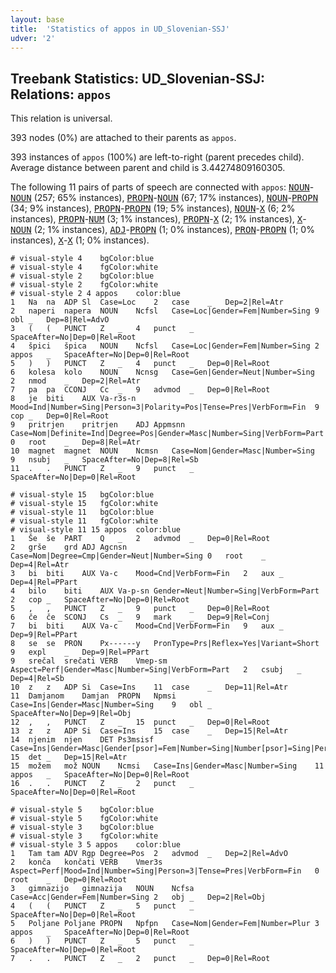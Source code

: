 ```yaml
---
layout: base
title:  'Statistics of appos in UD_Slovenian-SSJ'
udver: '2'
---
```


## Treebank Statistics: UD_Slovenian-SSJ: Relations: `appos`

This relation is universal.

393 nodes (0%) are attached to their parents as `appos`.

393 instances of `appos` (100%) are left-to-right (parent precedes child).
Average distance between parent and child is 3.44274809160305.

The following 11 pairs of parts of speech are connected with `appos`: <tt><a href="sl_ssj-pos-NOUN.html">NOUN</a></tt>-<tt><a href="sl_ssj-pos-NOUN.html">NOUN</a></tt> (257; 65% instances), <tt><a href="sl_ssj-pos-PROPN.html">PROPN</a></tt>-<tt><a href="sl_ssj-pos-NOUN.html">NOUN</a></tt> (67; 17% instances), <tt><a href="sl_ssj-pos-NOUN.html">NOUN</a></tt>-<tt><a href="sl_ssj-pos-PROPN.html">PROPN</a></tt> (34; 9% instances), <tt><a href="sl_ssj-pos-PROPN.html">PROPN</a></tt>-<tt><a href="sl_ssj-pos-PROPN.html">PROPN</a></tt> (19; 5% instances), <tt><a href="sl_ssj-pos-NOUN.html">NOUN</a></tt>-<tt><a href="sl_ssj-pos-X.html">X</a></tt> (6; 2% instances), <tt><a href="sl_ssj-pos-PROPN.html">PROPN</a></tt>-<tt><a href="sl_ssj-pos-NUM.html">NUM</a></tt> (3; 1% instances), <tt><a href="sl_ssj-pos-PROPN.html">PROPN</a></tt>-<tt><a href="sl_ssj-pos-X.html">X</a></tt> (2; 1% instances), <tt><a href="sl_ssj-pos-X.html">X</a></tt>-<tt><a href="sl_ssj-pos-NOUN.html">NOUN</a></tt> (2; 1% instances), <tt><a href="sl_ssj-pos-ADJ.html">ADJ</a></tt>-<tt><a href="sl_ssj-pos-PROPN.html">PROPN</a></tt> (1; 0% instances), <tt><a href="sl_ssj-pos-PRON.html">PRON</a></tt>-<tt><a href="sl_ssj-pos-PROPN.html">PROPN</a></tt> (1; 0% instances), <tt><a href="sl_ssj-pos-X.html">X</a></tt>-<tt><a href="sl_ssj-pos-X.html">X</a></tt> (1; 0% instances).


~~~ conllu
# visual-style 4	bgColor:blue
# visual-style 4	fgColor:white
# visual-style 2	bgColor:blue
# visual-style 2	fgColor:white
# visual-style 2 4 appos	color:blue
1	Na	na	ADP	Sl	Case=Loc	2	case	_	Dep=2|Rel=Atr
2	naperi	napera	NOUN	Ncfsl	Case=Loc|Gender=Fem|Number=Sing	9	obl	_	Dep=8|Rel=AdvO
3	(	(	PUNCT	Z	_	4	punct	_	SpaceAfter=No|Dep=0|Rel=Root
4	špici	špica	NOUN	Ncfsl	Case=Loc|Gender=Fem|Number=Sing	2	appos	_	SpaceAfter=No|Dep=0|Rel=Root
5	)	)	PUNCT	Z	_	4	punct	_	Dep=0|Rel=Root
6	kolesa	kolo	NOUN	Ncnsg	Case=Gen|Gender=Neut|Number=Sing	2	nmod	_	Dep=2|Rel=Atr
7	pa	pa	CCONJ	Cc	_	9	advmod	_	Dep=0|Rel=Root
8	je	biti	AUX	Va-r3s-n	Mood=Ind|Number=Sing|Person=3|Polarity=Pos|Tense=Pres|VerbForm=Fin	9	cop	_	Dep=0|Rel=Root
9	pritrjen	pritrjen	ADJ	Appmsnn	Case=Nom|Definite=Ind|Degree=Pos|Gender=Masc|Number=Sing|VerbForm=Part	0	root	_	Dep=8|Rel=Atr
10	magnet	magnet	NOUN	Ncmsn	Case=Nom|Gender=Masc|Number=Sing	9	nsubj	_	SpaceAfter=No|Dep=8|Rel=Sb
11	.	.	PUNCT	Z	_	9	punct	_	SpaceAfter=No|Dep=0|Rel=Root

~~~


~~~ conllu
# visual-style 15	bgColor:blue
# visual-style 15	fgColor:white
# visual-style 11	bgColor:blue
# visual-style 11	fgColor:white
# visual-style 11 15 appos	color:blue
1	Še	še	PART	Q	_	2	advmod	_	Dep=0|Rel=Root
2	grše	grd	ADJ	Agcnsn	Case=Nom|Degree=Cmp|Gender=Neut|Number=Sing	0	root	_	Dep=4|Rel=Atr
3	bi	biti	AUX	Va-c	Mood=Cnd|VerbForm=Fin	2	aux	_	Dep=4|Rel=PPart
4	bilo	biti	AUX	Va-p-sn	Gender=Neut|Number=Sing|VerbForm=Part	2	cop	_	SpaceAfter=No|Dep=0|Rel=Root
5	,	,	PUNCT	Z	_	9	punct	_	Dep=0|Rel=Root
6	če	če	SCONJ	Cs	_	9	mark	_	Dep=9|Rel=Conj
7	bi	biti	AUX	Va-c	Mood=Cnd|VerbForm=Fin	9	aux	_	Dep=9|Rel=PPart
8	se	se	PRON	Px------y	PronType=Prs|Reflex=Yes|Variant=Short	9	expl	_	Dep=9|Rel=PPart
9	srečal	srečati	VERB	Vmep-sm	Aspect=Perf|Gender=Masc|Number=Sing|VerbForm=Part	2	csubj	_	Dep=4|Rel=Sb
10	z	z	ADP	Si	Case=Ins	11	case	_	Dep=11|Rel=Atr
11	Damjanom	Damjan	PROPN	Npmsi	Case=Ins|Gender=Masc|Number=Sing	9	obl	_	SpaceAfter=No|Dep=9|Rel=Obj
12	,	,	PUNCT	Z	_	15	punct	_	Dep=0|Rel=Root
13	z	z	ADP	Si	Case=Ins	15	case	_	Dep=15|Rel=Atr
14	njenim	njen	DET	Ps3msisf	Case=Ins|Gender=Masc|Gender[psor]=Fem|Number=Sing|Number[psor]=Sing|Person=3|Poss=Yes|PronType=Prs	15	det	_	Dep=15|Rel=Atr
15	možem	mož	NOUN	Ncmsi	Case=Ins|Gender=Masc|Number=Sing	11	appos	_	SpaceAfter=No|Dep=0|Rel=Root
16	.	.	PUNCT	Z	_	2	punct	_	SpaceAfter=No|Dep=0|Rel=Root

~~~


~~~ conllu
# visual-style 5	bgColor:blue
# visual-style 5	fgColor:white
# visual-style 3	bgColor:blue
# visual-style 3	fgColor:white
# visual-style 3 5 appos	color:blue
1	Tam	tam	ADV	Rgp	Degree=Pos	2	advmod	_	Dep=2|Rel=AdvO
2	konča	končati	VERB	Vmer3s	Aspect=Perf|Mood=Ind|Number=Sing|Person=3|Tense=Pres|VerbForm=Fin	0	root	_	Dep=0|Rel=Root
3	gimnazijo	gimnazija	NOUN	Ncfsa	Case=Acc|Gender=Fem|Number=Sing	2	obj	_	Dep=2|Rel=Obj
4	(	(	PUNCT	Z	_	5	punct	_	SpaceAfter=No|Dep=0|Rel=Root
5	Poljane	Poljane	PROPN	Npfpn	Case=Nom|Gender=Fem|Number=Plur	3	appos	_	SpaceAfter=No|Dep=0|Rel=Root
6	)	)	PUNCT	Z	_	5	punct	_	SpaceAfter=No|Dep=0|Rel=Root
7	.	.	PUNCT	Z	_	2	punct	_	Dep=0|Rel=Root

~~~


